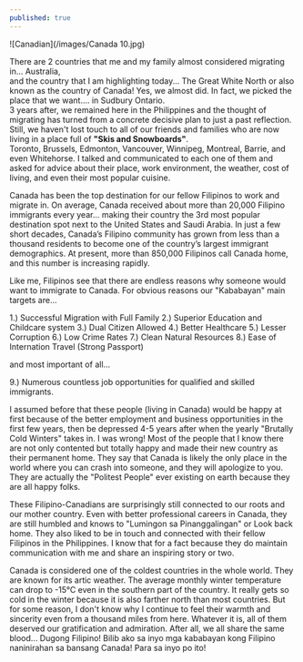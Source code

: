 ```yaml
---
published: true
---
```

![Canadian](/images/Canada 10.jpg)

There are 2 countries that me and my family almost considered migrating in... Australia,   
and the country that I am highlighting today... The Great White North or also known as the country of Canada!   Yes, we almost did. In fact, we picked the place that we want.... in Sudbury Ontario.   
3 years after, we remained here in the Philippines and the thought of migrating has turned from a concrete decisive plan to just a past reflection.   
Still, we haven't lost touch to all of our friends and families who are now living in a place full of **"Skis and Snowboards"**.   
Toronto, Brussels, Edmonton, Vancouver, Winnipeg, Montreal, Barrie, and even Whitehorse. I talked and communicated to each one of them and asked for advice about their place, work environment, the weather, cost of living, and even their most popular cuisine. 

Canada has been the top destination for our fellow Filipinos to work and migrate in. On average, Canada received about more than 20,000 Filipino immigrants every year... making their country the 3rd most popular destination spot next to the United States and Saudi Arabia. 
In just a few short decades, Canada’s Filipino community has grown from less than a thousand residents to become one of the country’s largest immigrant demographics. At present, more than 850,000 Filipinos call Canada home, and this number is increasing rapidly. 

Like me, Filipinos see that there are endless reasons why someone would want to immigrate to Canada. For obvious reasons our "Kababayan" main targets are...

1.) Successful Migration with Full Family
2.) Superior Education and Childcare system
3.) Dual Citizen Allowed
4.) Better Healthcare
5.) Lesser Corruption
6.) Low Crime Rates
7.) Clean Natural Resources
8.) Ease of Internation Travel (Strong Passport)

and most important of all...

9.) Numerous countless job opportunities for qualified and skilled immigrants. 

I assumed before that these people (living in Canada) would be happy at first because of the better employment and business opportunities in the first few years, then be depressed 4-5 years after when the yearly "Brutally Cold Winters" takes in. I was wrong! 
Most of the people that I know there are not only contented but totally happy and made their new country as their permanent home. 
They say that Canada is likely the only place in the world where you can crash into someone, and they will apologize to you. 
They are actually the "Politest People" ever existing on earth because they are all happy folks.

These Filipino-Canadians are surprisingly still connected to our roots and our mother country. Even with better professional careers in Canada, they are still humbled and knows to "Lumingon sa Pinanggalingan" or Look back home. 
They also liked to be in touch and connected with their fellow Filipinos in the Philippines. 
I know that for a fact because they do maintain communication with me and share an inspiring story or two. 

Canada is considered one of the coldest countries in the whole world. They are known for its artic weather. The average monthly winter temperature can drop to -15°C even in the southern part of the country.
It really gets so cold in the winter because it is also farther north than most countries. 
But for some reason, I don't know why I continue to feel their warmth and sincerity even from a thousand miles from here.
Whatever it is, all of them deserved our gratification and admiration. After all, we all share the same blood... Dugong Filipino!
Bilib ako sa inyo mga kababayan kong Filipino naninirahan sa bansang Canada! 
Para sa inyo po ito! 

